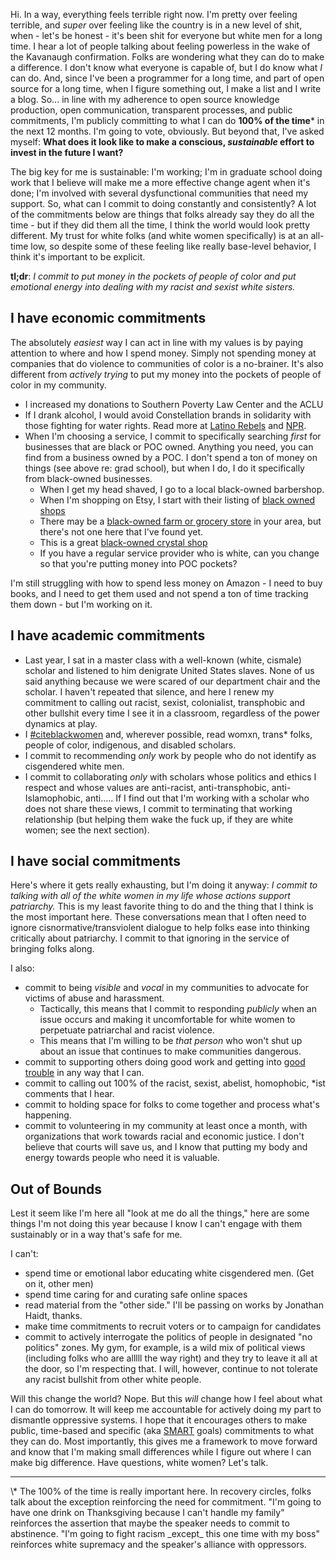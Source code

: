 
Hi. In a way, everything feels terrible right now.  I'm pretty over feeling terrible, and _super_ over feeling like the country is in a new level of shit, when - let's be honest - it's been shit for everyone but white men for a long time.  I hear a lot of people talking about feeling powerless in the wake of the Kavanaugh confirmation. Folks are wondering what they can do to make a difference.  I don't know what everyone is capable of, but I do know what _I_ can do.  And, since I've been a programmer for a long time, and part of open source for a long time, when I figure something out, I make a list and I write a blog.  So... in line with my adherence to open source knowledge production, open communication, transparent processes, and public commitments, I'm publicly committing to what I can do **100% of the time**\* in the next 12 months. I'm going to vote, obviously. But beyond that, I've asked myself: **What does it look like to make a conscious, _sustainable_ effort to invest in the future I want?**

The big key for me is sustainable: I'm working; I'm in graduate school doing work that I believe will make me a more effective change agent when it's done; I'm involved with several dysfunctional communities that need my support.  So, what can I commit to doing constantly and consistently?  A lot of the commitments below are things that folks already say they do all the time - but if they did them all the time, I think the world would look pretty different.  My trust for white folks (and white women specifically) is at an all-time low, so despite some of these feeling like really base-level behavior, I think it's important to be explicit.

**tl;dr**: _I commit to put money in the pockets of people of color and put emotional energy into dealing with my racist and sexist white sisters._

## I have economic commitments

The absolutely _easiest_ way I can act in line with my values is by paying attention to where and how I spend money.  Simply not spending money at companies that do violence to communities of color is a no-brainer.  It's also different from _actively trying_ to put my money into the pockets of people of color in my community.  

 - I increased my donations to Southern Poverty Law Center and the ACLU
 - If I drank alcohol, I would avoid Constellation brands in solidarity with those fighting for water rights.  Read more at [Latino Rebels](http://www.latinorebels.com/2018/01/24/boycott-modelo-water-privatization-and-solidarity-with-baja-california/) and [NPR](http://www.latinorebels.com/2018/01/24/boycott-modelo-water-privatization-and-solidarity-with-baja-california/).
- When I'm choosing a service, I commit to specifically searching _first_ for businesses that are black or POC owned. Anything you need, you can find from a business owned by a POC. I don't spend a ton of money on things (see above re: grad school), but when I do, I do it specifically from black-owned businesses.  
    - When I get my head shaved, I go to a local black-owned barbershop.
    - When I'm shopping on Etsy, I start with their listing of [black owned shops](https://www.etsy.com/market/black_owned)
    - There may be a [black-owned farm or grocery store](https://blackmainstreet.net/black-farmers-and-grocery-stores-to-buy-from/) in your area, but there's not one here that I've found yet.
    - This is a great [black-owned crystal shop](https://chakrazulucrystals.com/pages/about-us)
    - If you have a regular service provider who is white, can you change so that you're putting money into POC pockets?

I'm still struggling with how to spend less money on Amazon - I need to buy books, and I need to get them used and not spend a ton of time tracking them down - but I'm working on it.

## I have academic commitments

- Last year, I sat in a master class with a well-known (white, cismale) scholar and listened to him denigrate United States slaves.  None of us said anything because we were scared of our department chair and the scholar.  I haven't repeated that silence, and here I renew my commitment to calling out racist, sexist, colonialist, transphobic and other bullshit every time I see it in a classroom, regardless of the power dynamics at play.
- I [#citeblackwomen](https://twitter.com/citeblackwomen) and, wherever possible, read womxn, trans* folks, people of color, indigenous, and disabled scholars.  
- I commit to recommending _only_ work by people who do not identify as cisgendered white men.
- I commit to collaborating _only_ with scholars whose politics and ethics I respect and whose values are anti-racist, anti-transphobic, anti-Islamophobic, anti..... If I find out that I'm working with a scholar who does not share these views, I commit to terminating that working relationship (but helping them wake the fuck up, if they are white women; see the next section).  


## I have social commitments

Here's where it gets really exhausting, but I'm doing it anyway:  _I commit to talking with all of the white women in my life whose actions support patriarchy._  This is my least favorite thing to do and the thing that I think is the most important here.  These conversations mean that I often need to ignore cisnormative/transviolent dialogue to help folks ease into thinking critically about patriarchy.  I commit to that ignoring in the service of bringing folks along.

I also:
- commit to being _visible_ and _vocal_ in my communities to advocate for victims of abuse and harassment.
    - Tactically, this means that I commit to responding _publicly_ when an issue occurs and making it uncomfortable for white women to perpetuate patriarchal and racist violence.
    - This means that I'm willing to be _that person_ who won't shut up about an issue that continues to make communities dangerous.
- commit to supporting others doing good work and getting into [good trouble](https://twitter.com/repjohnlewis/status/1011991303599607808?ref_src=twsrc%5Etfw) in any way that I can.
- commit to calling out 100% of the racist, sexist, abelist, homophobic, \*ist comments that I hear.
- commit to holding space for folks to come together and process what's happening.
- commit to volunteering in my community at least once a month, with organizations that work towards racial and economic justice.  I don't believe that courts will save us, and I know that putting my body and energy towards people who need it is valuable.

## Out of Bounds

Lest it seem like I'm here all "look at me do all the things," here are some things I'm not doing this year because I know I can't engage with them sustainably or in a way that's safe for me.

I can't:
- spend time or emotional labor educating white cisgendered men. (Get on it, other men)
- spend time caring for and curating safe online spaces
- read material from the "other side."  I'll be passing on works by Jonathan Haidt, thanks.
- make time commitments to recruit voters or to campaign for candidates
- commit to actively interrogate the politics of people in designated "no politics" zones. My gym, for example, is a wild mix of political views (including folks who are alllll the way right) and they try to leave it all at the door, so I'm respecting that. I will, however, continue to not tolerate any racist bullshit from other white people.


Will this change the world? Nope.  But this _will_ change how I feel about what I can do tomorrow.  It will keep me accountable for actively doing my part to dismantle oppressive systems.  I hope that it encourages others to make public, time-based and specific (aka [SMART](https://www.mindtools.com/pages/article/smart-goals.htm) goals) commitments to what they can do.
Most importantly, this gives me a framework to move forward and know that I'm making small differences while I figure out where I can make big difference.  Have questions, white women?  Let's talk.

<hr>
\* The 100% of the time is really important here.  In recovery circles, folks talk about the exception reinforcing the need for commitment.  "I'm going to have one drink on Thanksgiving because I can't handle my family" reinforces the assertion that maybe the speaker needs to commit to abstinence.  "I'm going to fight racism _except_ this one time with my boss" reinforces white supremacy and the speaker's alliance with oppressors.
